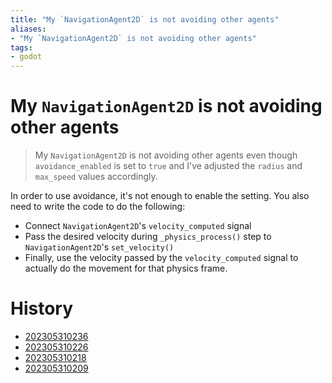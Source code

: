 ```yaml
---
title: "My `NavigationAgent2D` is not avoiding other agents"
aliases:
- "My `NavigationAgent2D` is not avoiding other agents"
tags:
- godot
---
```


# My `NavigationAgent2D` is not avoiding other agents

> My `NavigationAgent2D` is not avoiding other agents even though `avoidance_enabled` is set to `true` and I've adjusted the `radius` and `max_speed` values accordingly.

In order to use avoidance, it's not enough to enable the setting. You also need to write the code to do the following:
* Connect `NavigationAgent2D`'s `velocity_computed` signal
* Pass the desired velocity during `_physics_process()` step to `NavigationAgent2D`'s `set_velocity()`
* Finally, use the velocity passed by the `velocity_computed` signal to actually do the movement for that physics frame.

# History

- [202305310236](../entries/202305310236.md)
- [202305310226](../entries/202305310226.md)
- [202305310218](../entries/202305310218.md)
- [202305310209](../entries/202305310209.md)
